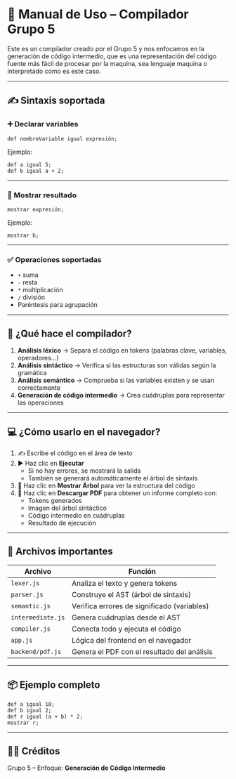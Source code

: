<!-- Descripción del proyecto, cómo ejecutarlo -->

# 📘 Manual de Uso – Compilador Grupo 5

Este es un compilador creado por el Grupo 5 y nos enfocamos en la generación de código intermedio, que es una representación del código fuente más fácil de procesar por la maquina, sea lenguaje maquina o interpretado como es este caso.

---

## ✍️ Sintaxis soportada

### ➕ Declarar variables

```plaintext
def nombreVariable igual expresión;
```

Ejemplo:

```plaintext
def a igual 5;
def b igual a + 2;
```

---

### 👀 Mostrar resultado

```plaintext
mostrar expresión;
```

Ejemplo:

```plaintext
mostrar b;
```

---

### ✅ Operaciones soportadas

- `+` suma
- `-` resta
- `*` multiplicación
- `/` división
- Paréntesis para agrupación

---

## 🧠 ¿Qué hace el compilador?

1. **Análisis léxico** → Separa el código en tokens (palabras clave, variables, operadores…)
2. **Análisis sintáctico** → Verifica si las estructuras son válidas según la gramática
3. **Análisis semántico** → Comprueba si las variables existen y se usan correctamente
4. **Generación de código intermedio** → Crea cuádruplas para representar las operaciones

---

## 💻 ¿Cómo usarlo en el navegador?

1. ✍️ Escribe el código en el área de texto
2. ▶️ Haz clic en **Ejecutar**
   - Si no hay errores, se mostrará la salida
   - También se generará automáticamente el árbol de sintaxis
3. 🌳 Haz clic en **Mostrar Árbol** para ver la estructura del código
4. 📄 Haz clic en **Descargar PDF** para obtener un informe completo con:
   - Tokens generados
   - Imagen del árbol sintáctico
   - Código intermedio en cuádruplas
   - Resultado de ejecución

---

## 📂 Archivos importantes

| Archivo           | Función                                     |
| ----------------- | ------------------------------------------- |
| `lexer.js`        | Analiza el texto y genera tokens            |
| `parser.js`       | Construye el AST (árbol de sintaxis)        |
| `semantic.js`     | Verifica errores de significado (variables) |
| `intermediate.js` | Genera cuádruplas desde el AST              |
| `compiler.js`     | Conecta todo y ejecuta el código            |
| `app.js`          | Lógica del frontend en el navegador         |
| `backend/pdf.js`  | Genera el PDF con el resultado del análisis |

---

## 📦 Ejemplo completo

```plaintext
def a igual 10;
def b igual 2;
def r igual (a + b) * 2;
mostrar r;
```

---

## 🧑‍🔬 Créditos

Grupo 5 – Enfoque: **Generación de Código Intermedio**
